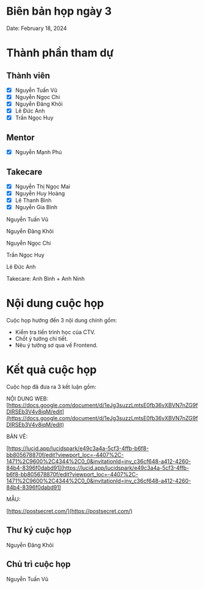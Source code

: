 # Biên bản họp ngày 3

Date: February 18, 2024

# Thành phần tham dự

## Thành viên

- [x]  Nguyễn Tuấn Vũ
- [x]  Nguyễn Ngọc Chi
- [x]  Nguyễn Đăng Khôi
- [x]  Lê Đức Anh
- [x]  Trần Ngọc Huy

## Mentor

- [x]  Nguyễn Mạnh Phú

## Takecare

- [x]  Nguyễn Thị Ngọc Mai
- [x]  Nguyễn Huy Hoàng
- [x]  Lê Thanh Bình
- [x]  Nguyễn Gia Bình

Nguyễn Tuấn Vũ

Nguyễn Đăng Khôi

Nguyễn Ngọc Chi

Trần Ngọc Huy

Lê Đức Anh

Takecare: Anh Bình + Anh Ninh

# Nội dung cuộc họp

Cuộc họp hướng đến 3 nội dung chính gồm:

- Kiểm tra tiến trình học của CTV.
- Chốt ý tưởng chi tiết.
- Nêu ý tưởng sơ qua về Frontend.

# Kết quả cuộc họp

Cuộc họp đã đưa ra 3 kết luận gồm:

NỘI DUNG WEB: [https://docs.google.com/document/d/1eJg3suzzLmtsE0fb36vXBVN7nZG9fDlRSEb3V4v8iqM/edit](https://docs.google.com/document/d/1eJg3suzzLmtsE0fb36vXBVN7nZG9fDlRSEb3V4v8iqM/edit)

BẢN VẼ:

[https://lucid.app/lucidspark/e49c3a4a-5cf3-4ffb-b6f8-bb805678870f/edit?viewport_loc=-4407%2C-1471%2C9600%2C4344%2C0_0&invitationId=inv_c36cf648-a412-4260-84b4-8396f0dabd91](https://lucid.app/lucidspark/e49c3a4a-5cf3-4ffb-b6f8-bb805678870f/edit?viewport_loc=-4407%2C-1471%2C9600%2C4344%2C0_0&invitationId=inv_c36cf648-a412-4260-84b4-8396f0dabd91)

MẪU:

[https://postsecret.com/](https://postsecret.com/)

## Thư ký cuộc họp

Nguyễn Đăng Khôi

## Chủ trì cuộc họp

Nguyễn Tuấn Vũ